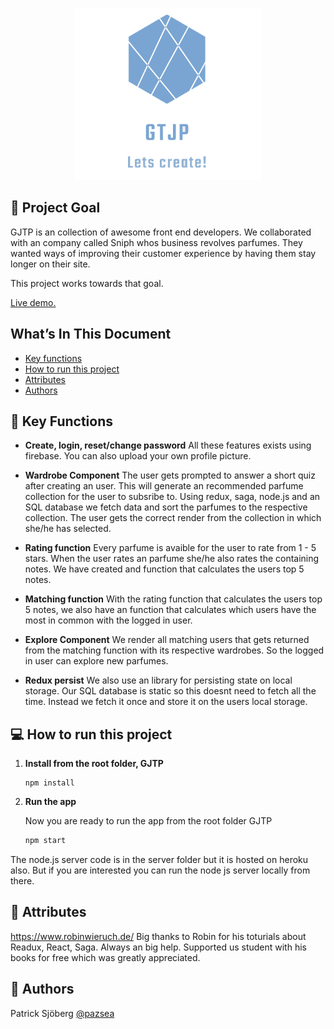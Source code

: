 <p align="center">
<a href="http://gjtp.surge.sh/" >
<img src="/src/images/gjtplogo.png" alt="team GJTP" width="300"/>
</a>
</p>


## 🚩 Project Goal

GJTP is an collection of awesome front end developers. We collaborated with an company called Sniph whos business revolves parfumes. They wanted ways of improving their customer experience by having them stay longer on their site.

This project works towards that goal. 

  <a href="http://gjtp.surge.sh/" target="_blank">
    Live demo.
  </a>


## What’s In This Document

- [Key functions](#-key-functions)
- [How to run this project](#-how-to-run-this-project)
- [Attributes](#-attributes)
- [Authors](#-authors)



## 🔔 Key Functions

- **Create, login, reset/change password** All these features exists using firebase. You can also upload your own profile picture.

- **Wardrobe Component** The user gets prompted to answer a short quiz after creating an user. This will generate an recommended parfume collection for the user to subsribe to. Using redux, saga, node.js and an SQL database we fetch data and sort the parfumes to the respective collection. The user gets the correct render from the collection in which she/he has selected.

- **Rating function** Every parfume is avaible for the user to rate from 1 - 5 stars. When the user rates an parfume she/he also rates the containing notes. We have created and function that calculates the users top 5 notes.

- **Matching function** With the rating function that calculates the users top 5 notes, we also have an function that calculates which users have the most in common with the logged in user. 

- **Explore Component** We render all matching users that gets returned from the matching function with its respective wardrobes. So the logged in user can explore new parfumes.

- **Redux persist** We also use an library for persisting state on local storage. Our SQL database is static so this doesnt need to fetch all the time. Instead we fetch it once and store it on the users local storage.



## 💻 How to run this project
1. **Install from the root folder, GJTP**

   ```shell
   npm install

   ```

2. **Run the app**

   Now you are ready to run the app from the root folder GJTP

   ```sh
   npm start
   ```
The node.js server code is in the server folder but it is hosted on heroku also. But if you are interested you can run the node js server locally from there.
 
   
## 👏 Attributes
<a href="https://www.robinwieruch.de/">https://www.robinwieruch.de/</a> Big thanks to Robin for his toturials about Readux, React, Saga. Always an big help. Supported us student with his books for free which was greatly appreciated. <br>


## 📓 Authors
Patrick Sjöberg <a href="https://github.com/pazsea">@pazsea</a> 

